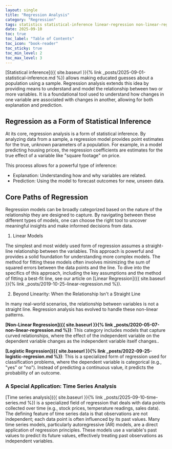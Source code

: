 ```yaml
---
layout: single
title: "Regression Analysis"
category: "Regression"
tags: statistics statistical-inference linear-regression non-linear-regression time-series
date: 2025-09-10
toc: true
toc_label: "Table of Contents"
toc_icon: "book-reader"
toc_sticky: true
toc_min_level: 2
toc_max_level: 3
---
```


[Statistical inference]({{ site.baseurl }}{% link _posts/2025-09-01-statistical-inference.md %}) allows making educated guesses about a population using a sample. Regression analysis extends this idea by providing means to understand and model the relationship between two or more variables. It is a foundational tool used to understand how changes in one variable are associated with changes in another, allowing for both explanation and prediction.

## Regression as a Form of Statistical Inference

At its core, regression analysis is a form of statistical inference. By analyzing data from a sample, a regression model provides point estimates for the true, unknown parameters of a population. For example, in a model predicting housing prices, the regression coefficients are estimates for the true effect of a variable like "square footage" on price.

This process allows for a powerful type of inference:

* Explanation: Understanding how and why variables are related.
* Prediction: Using the model to forecast outcomes for new, unseen data.

## Core Paths of Regression

Regression models can be broadly categorized based on the nature of the relationship they are designed to capture. By navigating between these different types of models, one can choose the right tool to uncover meaningful insights and make informed decisions from data.

1. Linear Models

The simplest and most widely used form of regression assumes a straight-line relationship between the variables. This approach is powerful and provides a solid foundation for understanding more complex models. The method for fitting these models often involves minimizing the sum of squared errors between the data points and the line. To dive into the specifics of this approach, including the key assumptions and the method of fitting a best-fit line, see our article on [Linear Regression]({{ site.baseurl }}{% link _posts/2019-10-25-linear-regression.md %}).

2. Beyond Linearity: When the Relationship Isn't a Straight Line

In many real-world scenarios, the relationship between variables is not a straight line. Regression analysis has evolved to handle these non-linear patterns.

**[Non-Linear Regression]({{ site.baseurl }}{% link _posts/2020-05-07-non-linear-regression.md %})**: This category includes models that capture curved relationships, where the effect of the independent variable on the dependent variable changes as the independent variable itself changes..

**[Logistic Regression]({{ site.baseurl }}{% link _posts/2022-09-25-logistic-regresion.md %})**: This is a specialized form of regression used for classification problems, where the dependent variable is categorical (e.g., "yes" or "no"). Instead of predicting a continuous value, it predicts the probability of an outcome.

### A Special Application: Time Series Analysis

[Time series analysis]({{ site.baseurl }}{% link _posts/2025-09-10-time-series.md %}) is a specialized field of regression that deals with data points collected over time (e.g., stock prices, temperature readings, sales data). The defining feature of time series data is that observations are not independent; each data point is often influenced by its past values. Many time series models, particularly autoregressive (AR) models, are a direct application of regression principles. These models use a variable's past values to predict its future values, effectively treating past observations as independent variables.
